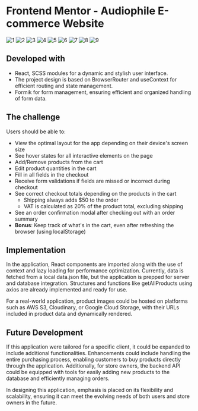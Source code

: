 # Frontend Mentor - Audiophile E-commerce Website

![1](./screenshots/Screenshot-1.png) ![2](./screenshots/Screenshot-2.png)
![3](./screenshots/Screenshot-3.png) ![4](./screenshots/Screenshot-4.png)
![5](./screenshots/Screenshot-5.png) ![6](./screenshots/Screenshot-6.png)
![7](./screenshots/Screenshot-7.png) ![8](./screenshots/Screenshot-8.png)
![9](./screenshots/Screenshot-9.png)

## Developed with

- React, SCSS modules for a dynamic and stylish user interface.
- The project design is based on BrowserRouter and useContext for efficient
  routing and state management.
- Formik for form management, ensuring efficient and organized handling of form
  data.

## The challenge

Users should be able to:

- View the optimal layout for the app depending on their device's screen size
- See hover states for all interactive elements on the page
- Add/Remove products from the cart
- Edit product quantities in the cart
- Fill in all fields in the checkout
- Receive form validations if fields are missed or incorrect during checkout
- See correct checkout totals depending on the products in the cart
  - Shipping always adds $50 to the order
  - VAT is calculated as 20% of the product total, excluding shipping
- See an order confirmation modal after checking out with an order summary
- **Bonus**: Keep track of what's in the cart, even after refreshing the browser
  (using localStorage)

## Implementation

In the application, React components are imported along with the use of context
and lazy loading for performance optimization. Currently, data is fetched from a
local data.json file, but the application is prepped for server and database
integration. Structures and functions like getAllProducts using axios are
already implemented and ready for use.

For a real-world application, product images could be hosted on platforms such
as AWS S3, Cloudinary, or Google Cloud Storage, with their URLs included in
product data and dynamically rendered.

## Future Development

If this application were tailored for a specific client, it could be expanded to
include additional functionalities. Enhancements could include handling the
entire purchasing process, enabling customers to buy products directly through
the application. Additionally, for store owners, the backend API could be
equipped with tools for easily adding new products to the database and
efficiently managing orders.

In designing this application, emphasis is placed on its flexibility and
scalability, ensuring it can meet the evolving needs of both users and store
owners in the future.
